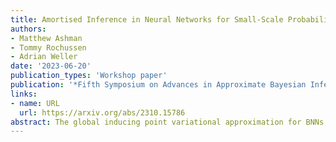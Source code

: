 ```yaml
---
title: Amortised Inference in Neural Networks for Small-Scale Probabilistic Meta-Learning
authors:
- Matthew Ashman
- Tommy Rochussen
- Adrian Weller
date: '2023-06-20'
publication_types: 'Workshop paper'
publication: '*Fifth Symposium on Advances in Approximate Bayesian Inference*'
links:
- name: URL
  url: https://arxiv.org/abs/2310.15786
abstract: The global inducing point variational approximation for BNNs is based on using a set of inducing inputs to construct a series of conditional distributions that accurately approximate the conditionals of the true posterior distribution. Our key insight is that these inducing inputs can be replaced by the actual data, such that the variational distribution consists of a set of approximate likelihoods for each datapoint. This structure lends itself to amortised inference, in which the parameters of each approximate likelihood are obtained by passing each datapoint through a meta-model known as the inference network. By training this inference network across related datasets, we can meta-learn Bayesian inference over task-specific BNNs.
---
```

